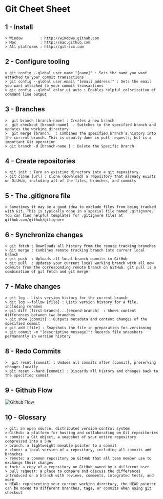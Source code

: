 # Git Cheet Sheet
## 1 - Install
    > Window        : http://windows.github.com
    > Mac           : http://mac.github.com
    > All platforms : http://git-scm.com
## 2 - Configure tooling 
    > git config --global user.name "[name]" : Sets the name you want attached to your commit transactions
    > git config --global user.email "[email address]" : Sets the email you want attached to your commit transactions
    > git config --global color.ui auto : Enables helpful colorization of command line output
## 3 - Branches
    >  git branch [branch-name] : Creates a new branch
    >  git checkout [branch-name]  : Switches to the specified branch and updates the working directory
    >  git merge [branch]  : Combines the specified branch’s history into the current branch. This is usually done in pull requests, but is a  important Git operation
    > git branch -d [branch-name ] : Delete the Specific Branch
## 4 - Create repositories
    > git init : Turn an existing directory into a git repository
    > git clone [url] : Clone (download) a repository that already exists on GitHub, including all of the files, branches, and commits
## 5 - The .gitignore file
    > Sometimes it may be a good idea to exclude files from being tracked with Git. This is typically done in a special file named .gitignore. You can find helpful templates for .gitignore files at github.com/github/gitignore
## 6 - Synchronize changes
    > git fetch : Downloads all history from the remote tracking branches
    > git merge : Combines remote tracking branch into current local branch
    > git push  : Uploads all local branch commits to GitHub
    > git pull  : Updates your current local working branch with all new commits from the corresponding remote branch on GitHub. git pull is a combination of git fetch and git merge
## 7 - Make changes
    > git log : Lists version history for the current branch
    > git log --follow [file] : Lists version history for a file, including renames
    > git diff [first-branch]...[second-branch]  : Shows content differences between two branches
    > git show [commit] : Outputs metadata and content changes of the specified commit
    > git add [file] : Snapshots the file in preparation for versioning
    > git commit -m "[descriptive message]": Records file snapshots permanently in version history
## 8  - Redo Commits 
    >  git reset [commit] : Undoes all commits after [commit], preserving changes locally
    > git reset --hard [commit] : Discards all history and changes back to the specified commit
## 9 - Github Flow 
![Github Flow ](https://github.com/nazeerahmedofficial/Full_Stack_Development/blob/main/GitHubPics/githubflow.PNG)
## 10 - Glossary
    > git: an open source, distributed version-control system   
    > GitHub: a platform for hosting and collaborating on Git repositories
    > commit: a Git object, a snapshot of your entire repository compressed into a SHA  
    > branch: a lightweight movable pointer to a commit
    > clone: a local version of a repository, including all commits and branches
    > remote: a common repository on GitHub that all team member use to exchange their changes
    > fork: a copy of a repository on GitHub owned by a different user
    > pull request: a place to compare and discuss the differences introduced on a branch with reviews, comments, integrated tests, and more
    > HEAD: representing your current working directory, the HEAD pointer can be moved to different branches, tags, or commits when using git checkout

